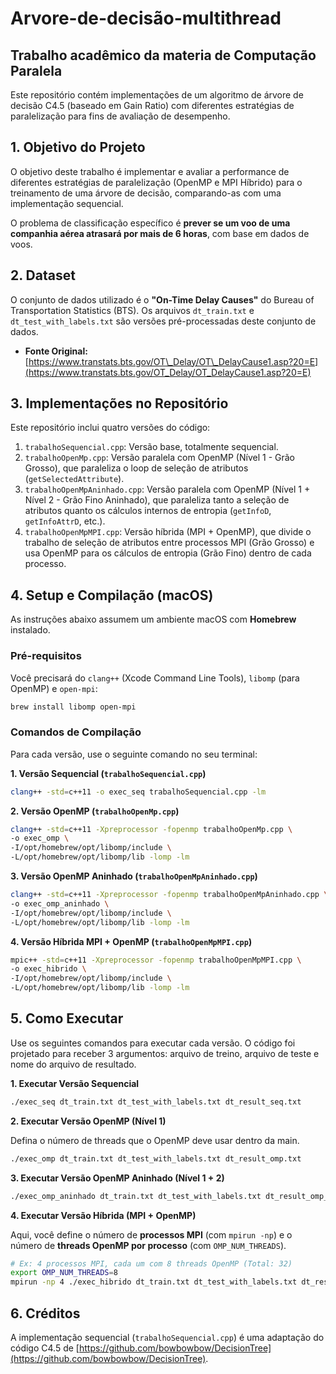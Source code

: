 # Arvore-de-decisão-multithread
Trabalho acadêmico da materia de Computação Paralela
-----

Este repositório contém implementações de um algoritmo de árvore de decisão C4.5 (baseado em Gain Ratio) com diferentes estratégias de paralelização para fins de avaliação de desempenho.

## 1\. Objetivo do Projeto

O objetivo deste trabalho é implementar e avaliar a performance de diferentes estratégias de paralelização (OpenMP e MPI Híbrido) para o treinamento de uma árvore de decisão, comparando-as com uma implementação sequencial.

O problema de classificação específico é **prever se um voo de uma companhia aérea atrasará por mais de 6 horas**, com base em dados de voos.

## 2\. Dataset

O conjunto de dados utilizado é o **"On-Time Delay Causes"** do Bureau of Transportation Statistics (BTS). Os arquivos `dt_train.txt` e `dt_test_with_labels.txt` são versões pré-processadas deste conjunto de dados.

  * **Fonte Original:** [https://www.transtats.bts.gov/OT\_Delay/OT\_DelayCause1.asp?20=E](https://www.transtats.bts.gov/OT_Delay/OT_DelayCause1.asp?20=E)

## 3\. Implementações no Repositório

Este repositório inclui quatro versões do código:

1.  `trabalhoSequencial.cpp`: Versão base, totalmente sequencial.
2.  `trabalhoOpenMp.cpp`: Versão paralela com OpenMP (Nível 1 - Grão Grosso), que paraleliza o loop de seleção de atributos (`getSelectedAttribute`).
3.  `trabalhoOpenMpAninhado.cpp`: Versão paralela com OpenMP (Nível 1 + Nível 2 - Grão Fino Aninhado), que paraleliza tanto a seleção de atributos quanto os cálculos internos de entropia (`getInfoD`, `getInfoAttrD`, etc.).
4.  `trabalhoOpenMpMPI.cpp`: Versão híbrida (MPI + OpenMP), que divide o trabalho de seleção de atributos entre processos MPI (Grão Grosso) e usa OpenMP para os cálculos de entropia (Grão Fino) dentro de cada processo.

## 4\. Setup e Compilação (macOS)

As instruções abaixo assumem um ambiente macOS com **Homebrew** instalado.

### Pré-requisitos

Você precisará do `clang++` (Xcode Command Line Tools), `libomp` (para OpenMP) e `open-mpi`:

```bash
brew install libomp open-mpi
```

### Comandos de Compilação

Para cada versão, use o seguinte comando no seu terminal:

**1. Versão Sequencial (`trabalhoSequencial.cpp`)**

```bash
clang++ -std=c++11 -o exec_seq trabalhoSequencial.cpp -lm
```

**2. Versão OpenMP (`trabalhoOpenMp.cpp`)**

```bash
clang++ -std=c++11 -Xpreprocessor -fopenmp trabalhoOpenMp.cpp \
-o exec_omp \
-I/opt/homebrew/opt/libomp/include \
-L/opt/homebrew/opt/libomp/lib -lomp -lm
```

**3. Versão OpenMP Aninhado (`trabalhoOpenMpAninhado.cpp`)**

```bash
clang++ -std=c++11 -Xpreprocessor -fopenmp trabalhoOpenMpAninhado.cpp \
-o exec_omp_aninhado \
-I/opt/homebrew/opt/libomp/include \
-L/opt/homebrew/opt/libomp/lib -lomp -lm
```

**4. Versão Híbrida MPI + OpenMP (`trabalhoOpenMpMPI.cpp`)**

```bash
mpic++ -std=c++11 -Xpreprocessor -fopenmp trabalhoOpenMpMPI.cpp \
-o exec_hibrido \
-I/opt/homebrew/opt/libomp/include \
-L/opt/homebrew/opt/libomp/lib -lomp -lm
```

## 5\. Como Executar

Use os seguintes comandos para executar cada versão. O código foi projetado para receber 3 argumentos: arquivo de treino, arquivo de teste e nome do arquivo de resultado.

**1. Executar Versão Sequencial**

```bash
./exec_seq dt_train.txt dt_test_with_labels.txt dt_result_seq.txt
```

**2. Executar Versão OpenMP (Nível 1)**

Defina o número de threads que o OpenMP deve usar dentro da main.

```bash
./exec_omp dt_train.txt dt_test_with_labels.txt dt_result_omp.txt
```

**3. Executar Versão OpenMP Aninhado (Nível 1 + 2)**

```bash
./exec_omp_aninhado dt_train.txt dt_test_with_labels.txt dt_result_omp_nested.txt
```

**4. Executar Versão Híbrida (MPI + OpenMP)**

Aqui, você define o número de **processos MPI** (com `mpirun -np`) e o número de **threads OpenMP por processo** (com `OMP_NUM_THREADS`).

```bash
# Ex: 4 processos MPI, cada um com 8 threads OpenMP (Total: 32)
export OMP_NUM_THREADS=8
mpirun -np 4 ./exec_hibrido dt_train.txt dt_test_with_labels.txt dt_result_hibrido.txt
```

## 6\. Créditos

A implementação sequencial (`trabalhoSequencial.cpp`) é uma adaptação do código C4.5 de [https://github.com/bowbowbow/DecisionTree](https://github.com/bowbowbow/DecisionTree).
